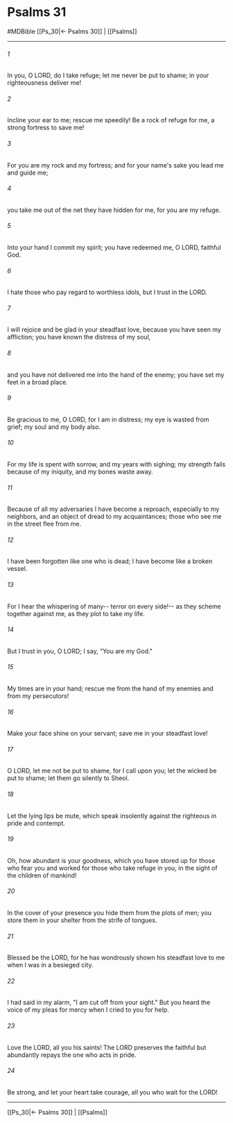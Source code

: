 # Psalms 31
#MDBible
[[Ps_30|← Psalms 30]] | [[Psalms]]

***

###### 1 
In you, O LORD, do I take refuge; let me never be put to shame; in your righteousness deliver me! 

###### 2 
Incline your ear to me; rescue me speedily! Be a rock of refuge for me, a strong fortress to save me! 

###### 3 
For you are my rock and my fortress; and for your name's sake you lead me and guide me; 

###### 4 
you take me out of the net they have hidden for me, for you are my refuge. 

###### 5 
Into your hand I commit my spirit; you have redeemed me, O LORD, faithful God. 

###### 6 
I hate those who pay regard to worthless idols, but I trust in the LORD. 

###### 7 
I will rejoice and be glad in your steadfast love, because you have seen my affliction; you have known the distress of my soul, 

###### 8 
and you have not delivered me into the hand of the enemy; you have set my feet in a broad place. 

###### 9 
Be gracious to me, O LORD, for I am in distress; my eye is wasted from grief; my soul and my body also. 

###### 10 
For my life is spent with sorrow, and my years with sighing; my strength fails because of my iniquity, and my bones waste away. 

###### 11 
Because of all my adversaries I have become a reproach, especially to my neighbors, and an object of dread to my acquaintances; those who see me in the street flee from me. 

###### 12 
I have been forgotten like one who is dead; I have become like a broken vessel. 

###### 13 
For I hear the whispering of many-- terror on every side!-- as they scheme together against me, as they plot to take my life. 

###### 14 
But I trust in you, O LORD; I say, "You are my God." 

###### 15 
My times are in your hand; rescue me from the hand of my enemies and from my persecutors! 

###### 16 
Make your face shine on your servant; save me in your steadfast love! 

###### 17 
O LORD, let me not be put to shame, for I call upon you; let the wicked be put to shame; let them go silently to Sheol. 

###### 18 
Let the lying lips be mute, which speak insolently against the righteous in pride and contempt. 

###### 19 
Oh, how abundant is your goodness, which you have stored up for those who fear you and worked for those who take refuge in you, in the sight of the children of mankind! 

###### 20 
In the cover of your presence you hide them from the plots of men; you store them in your shelter from the strife of tongues. 

###### 21 
Blessed be the LORD, for he has wondrously shown his steadfast love to me when I was in a besieged city. 

###### 22 
I had said in my alarm, "I am cut off from your sight." But you heard the voice of my pleas for mercy when I cried to you for help. 

###### 23 
Love the LORD, all you his saints! The LORD preserves the faithful but abundantly repays the one who acts in pride. 

###### 24 
Be strong, and let your heart take courage, all you who wait for the LORD! 

***

[[Ps_30|← Psalms 30]] | [[Psalms]]
